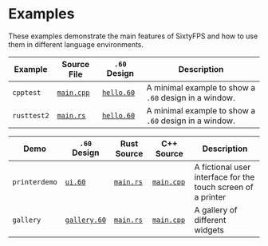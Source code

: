 # Examples

These examples demonstrate the main features of SixtyFPS and how to use them in different language environments.

Example | Source File | `.60` Design | Description
--- | --- | --- | ---
`cpptest` | [`main.cpp`](./cpptest/main.cpp)  | [`hello.60`](./cpptest/hello.60) | A minimal example to show a `.60` design in a window.
`rusttest2` | [`main.rs`](./rusttest2/src/main.rs) | [`hello.60`](./cpptest/hello.60) | A minimal example to show a `.60` design in a window.

Demo | `.60` Design | Rust Source | C++ Source | Description
--- | --- | --- | --- | ---
`printerdemo`| [`ui.60`](./printerdemo/ui/printerdemo.60) | [`main.rs`](./printerdemo/rust/main.rs) | [`main.cpp`](./printerdemo/cpp/main.cpp) | A fictional user interface for the touch screen of a printer
`gallery` |[`gallery.60`](./gallery/gallery.60) | [`main.rs`](./gallery/main.rs) | [`main.cpp`](./gallery/main.cpp) | A gallery of different widgets
